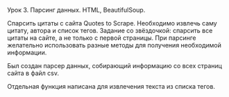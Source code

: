 Урок 3. Парсинг данных. HTML, BeautifulSoup.

Спарсить цитаты с сайта Quotes to Scrape. Необходимо извлечь саму цитату, автора и список тегов.
Задание со звёздочкой: спарсить все цитаты на сайте, а не только с первой страницы. При парсинге
желательно использовать разные методы для получения необходимой информации.

Был создан парсер данных, собирающий информацию со всех страниц сайта в файл csv.

Отдельная функция написана для извлечения текста из списка тегов.
